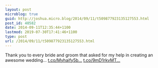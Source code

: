 ```yaml
---
layout: post
microblog: true
guid: http://joshua.micro.blog/2014/09/11/t509877923135127553.html
post_id: 40582
date: 2014-09-11T12:35:44+1100
lastmod: 2019-07-30T17:41:46+1100
type: post
url: /2014/09/11/t509877923135127553.html
---
```

Thank you to every bride and groom that asked for my help in creating an awesome wedding... [t.co/Myhaify5b...](http://t.co/Myhaify5bM) [t.co/9mD1rkvMT...](http://t.co/9mD1rkvMTA)
